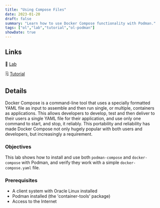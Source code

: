 ```yaml
---
title: "Using Compose Files"
date: 2023-01-20
draft: false
summary: "Learn how to use Docker Compose functionality with Podman."
tags: ["ol","lab","tutorial","ol-podman"]
showDate: true
---
```


## Links

:crescent_moon: [Lab](https://luna.oracle.com/lab/0e800b97-2c1b-43a8-b0f0-003f1543d2ba)

:spiral_notepad: [Tutorial](https://docs.oracle.com/en/learn/podman-compose)

## Details

Docker Compose is a command-line tool that uses a specially formatted YAML file as input to assemble and then run single, or multiple, containers as applications.  This allows developers to develop, test and then deliver to their users a single YAML file for their application, and use only one command to start, and stop, it reliably.  This portability and reliability has made Docker Compose not only hugely popular with both users and developers, but increasingly a requirement.

### Objectives

This lab shows how to install and use both `podman-compose` and `docker-compose` with Podman, and verify they work with a simple `docker-compose.yaml` file.

### Prerequisites

  - A client system with Oracle Linux installed
  - Podman installed (the 'container-tools' package)
  - Access to the Internet

